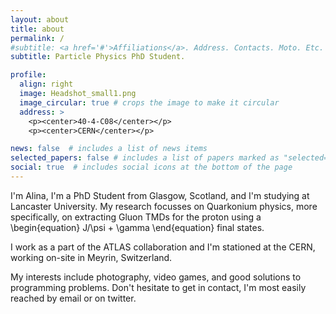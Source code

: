```yaml
---
layout: about
title: about
permalink: /
#subtitle: <a href='#'>Affiliations</a>. Address. Contacts. Moto. Etc.
subtitle: Particle Physics PhD Student.

profile:
  align: right
  image: Headshot_small1.png
  image_circular: true # crops the image to make it circular
  address: >
    <p><center>40-4-C08</center></p>
    <p><center>CERN</center></p>

news: false  # includes a list of news items
selected_papers: false # includes a list of papers marked as "selected={true}"
social: true  # includes social icons at the bottom of the page
---
```


I'm Alina, I'm a PhD Student from Glasgow, Scotland, and I'm studying at Lancaster University. My research focusses on Quarkonium physics, more specifically, on extracting Gluon TMDs for the proton using a \begin{equation} J/\psi + \gamma \end{equation} final states.

I work as a part of the ATLAS collaboration and I'm stationed at the CERN, working on-site in Meyrin, Switzerland. 

My interests include photography, video games, and good solutions to programming problems. Don't hesitate to get in contact, I'm most easily reached by email or on twitter.
